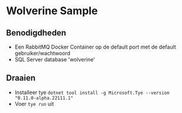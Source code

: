 # Wolverine Sample

## Benodigdheden
 - Een RabbitMQ Docker Container op de default port met de default gebruiker/wachtwoord
 - SQL Server database 'wolverine'

## Draaien
 - Installeer tye `dotnet tool install -g Microsoft.Tye --version "0.11.0-alpha.22111.1"`
 - Voer `tye run` uit
